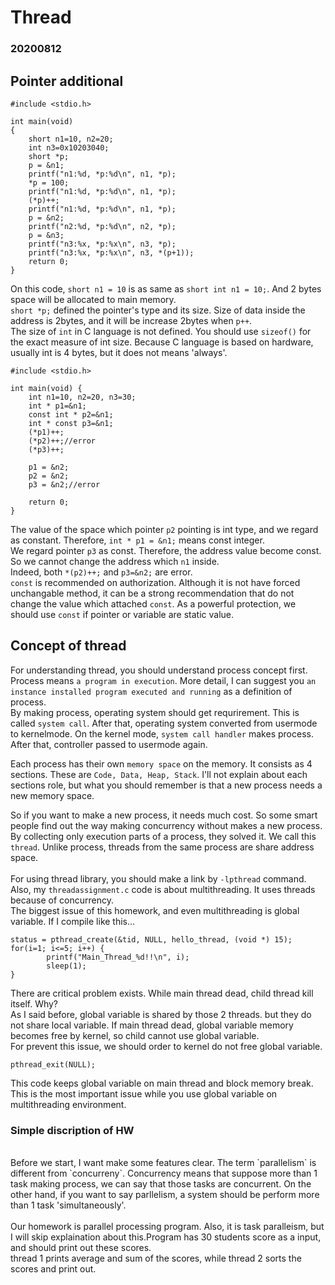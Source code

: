 # Thread

### 20200812

## Pointer additional

```
#include <stdio.h>

int main(void)
{
    short n1=10, n2=20;
    int n3=0x10203040;
    short *p;
    p = &n1;
    printf("n1:%d, *p:%d\n", n1, *p);
    *p = 100;
    printf("n1:%d, *p:%d\n", n1, *p);
    (*p)++;
    printf("n1:%d, *p:%d\n", n1, *p);
    p = &n2;
    printf("n2:%d, *p:%d\n", n2, *p);
    p = &n3;
    printf("n3:%x, *p:%x\n", n3, *p);
    printf("n3:%x, *p:%x\n", n3, *(p+1));
    return 0;
}
```
On this code, `short n1 = 10` is as same as `short int n1 = 10;`. And 2 bytes space will be allocated to main memory.<br>
`short *p;` defined the pointer's type and its size. Size of data inside the address is 2bytes, and it will be increase 2bytes when `p++`.
<br>
The size of `int` in C language is not defined. You should use `sizeof()` for the exact measure of int size.
Because C language is based on hardware, usually int is 4 bytes, but it does not means 'always'.

```
#include <stdio.h>

int main(void) {
    int n1=10, n2=20, n3=30;
    int * p1=&n1;
    const int * p2=&n1;
    int * const p3=&n1;
    (*p1)++;
    (*p2)++;//error
    (*p3)++;

    p1 = &n2;
    p2 = &n2;
    p3 = &n2;//error
    
    return 0;
}
```

The value of the space which pointer `p2` pointing is int type, and we regard as constant.
Therefore, `int * p1 = &n1;` means const integer.<br>
We regard pointer `p3` as const. Therefore, the address value become const. 
So we cannot change the address which `n1` inside. 
<br>
Indeed, both `*(p2)++;` and `p3=&n2;` are error.
<Br>
`const` is recommended on authorization. Although it is not have forced unchangable method, it can be a strong recommendation that do not change the value which attached `const`.
As a powerful protection, we should use `const` if pointer or variable are static value.
<br>

## Concept of thread

For understanding thread, you should understand process concept first.<br>
Process means `a program in execution`. More detail, I can suggest you `an instance installed program executed and running` as a definition of process.<br>
By making process, operating system should get requrirement. This is called `system call`. After that, operating system converted from 
usermode to kernelmode. On the kernel mode, `system call handler` makes process. After that, controller passed to usermode again.<br>

Each process has their own `memory space` on the memory. It consists as 4 sections. These are `Code, Data, Heap, Stack`. I'll not explain about each sections role, but what you should remember
is that a new process needs a new memory space.<br>

So if you want to make a new process, it needs much cost. So some smart people find out the way making concurrency without makes a new process.<br>
By collecting only execution parts of a process, they solved it. We call this `thread`. Unlike process, threads from the same process are share address space.<br>
<br>
For using thread library, you should make a link by `-lpthread` command.<br>
Also, my `threadassignment.c` code is about multithreading. It uses threads because of concurrency. <br>
The biggest issue of this homework, and even multithreading is global variable. If I compile like this...
```
status = pthread_create(&tid, NULL, hello_thread, (void *) 15);
for(i=1; i<=5; i++) {
        printf("Main_Thread_%d!!\n", i);
        sleep(1);
}
```
There are critical problem exists. While main thread dead, child thread kill itself. Why?<br>
As I said before, global variable is shared by those 2 threads. but they do not share local variable.
If main thread dead, global variable memory becomes free by kernel, so child cannot use global variable.<br>
For prevent this issue, we should order to kernel do not free global variable.
```
pthread_exit(NULL);
```
This code keeps global variable on main thread and block memory break.<br>
This is the most important issue while you use global variable on multithreading environment.

### Simple discription of HW
<br>
Before we start, I want make some features clear. The term `parallelism` is different from `concurreny`. 
Concurrency means that suppose more than 1 task making process, we can say that those tasks are concurrent.
On the other hand, if you want to say parllelism, a system should be perform more than 1 task 'simultaneously'.<br>
<Br>
Our homework is parallel processing program. Also, it is task paralleism, but I will skip explaination about this.Program has 30 students score as a input, and should print out these scores.<br>
thread 1 prints average and sum of the scores, while thread 2 sorts the scores and print out.

